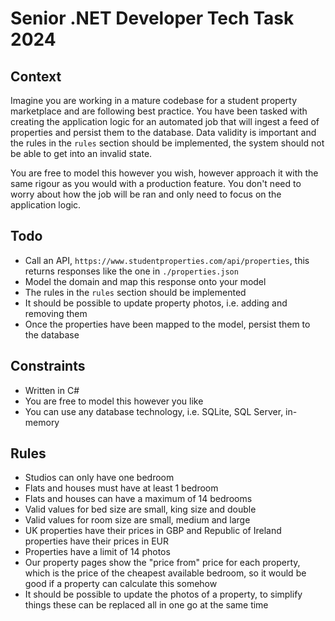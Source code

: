 # Senior .NET Developer Tech Task 2024

## Context

Imagine you are working in a mature codebase for a student property marketplace and are following best practice. You have been tasked with creating the application logic for an automated job that will ingest a feed of properties and persist them to the database. Data validity is important and the rules in the `rules` section should be implemented, the system should not be able to get into an invalid state.

You are free to model this however you wish, however approach it with the same rigour as you would with a production feature. You don't need to worry about how the job will be ran and only need to focus on the application logic.

## Todo

- Call an API, `https://www.studentproperties.com/api/properties`, this returns responses like the one in `./properties.json`
- Model the domain and map this response onto your model
- The rules in the `rules` section should be implemented
- It should be possible to update property photos, i.e. adding and removing them
- Once the properties have been mapped to the model, persist them to the database

## Constraints

- Written in C#
- You are free to model this however you like
- You can use any database technology, i.e. SQLite, SQL Server, in-memory

## Rules

- Studios can only have one bedroom
- Flats and houses must have at least 1 bedroom
- Flats and houses can have a maximum of 14 bedrooms
- Valid values for bed size are small, king size and double
- Valid values for room size are small, medium and large
- UK properties have their prices in GBP and Republic of Ireland properties have their prices in EUR
- Properties have a limit of 14 photos
- Our property pages show the "price from" price for each property, which is the price of the cheapest available bedroom, so it would be good if a property can calculate this somehow
- It should be possible to update the photos of a property, to simplify things these can be replaced all in one go at the same time